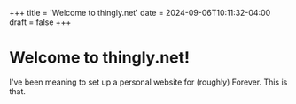 +++
title = 'Welcome to thingly.net'
date = 2024-09-06T10:11:32-04:00
draft = false
+++

# Welcome to thingly.net!

I've been meaning to set up a personal website for (roughly) Forever. This is that.
